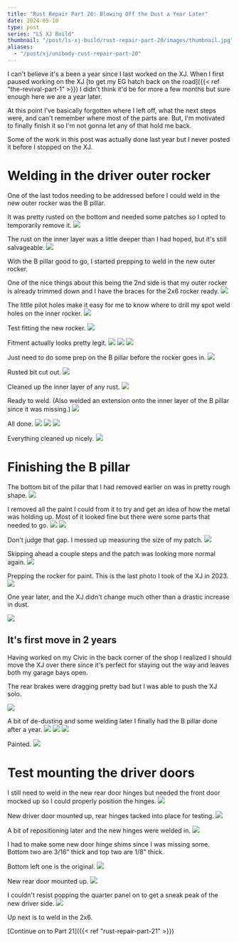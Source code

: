 ```yaml
---
title: "Rust Repair Part 20: Blowing Off the Dust a Year Later"
date: 2024-05-10
type: post
series: "LS XJ Build"
thumbnail: "/post/ls-xj-build/rust-repair-part-20/images/thumbnail.jpg"
aliases:
  - "/post/xj/unibody-rust-repair-part-20"
---
```


I can't believe it's a been a year since I last worked on the XJ. When I first paused working on the XJ [to get my EG hatch back on the road]({{< ref "the-revival-part-1" >}}) I didn't think it'd be for more a few months but sure enough here we are a year later.

At this point I've basically forgotten where I left off, what the next steps were, and can't remember where most of the parts are. But, I'm motivated to finally finish it so I'm not gonna let any of that hold me back.

Some of the work in this post was actually done last year but I never posted it before I stopped on the XJ.

# Welding in the driver outer rocker

One of the last todos needing to be addressed before I could weld in the new outer rocker was the B pillar.

It was pretty rusted on the bottom and needed some patches so I opted to temporarily remove it.
![](images/1.jpg)

The rust on the inner layer was a little deeper than I had hoped, but it's still salvageable.
![](images/2.jpg)

With the B pillar good to go, I started prepping to weld in the new outer rocker.

One of the nice things about this being the 2nd side is that my outer rocker is already trimmed down and I have the braces for the 2x6 rocker ready.
![](images/3.jpg)

The little pilot holes make it easy for me to know where to drill my spot weld holes on the inner rocker.
![](images/4.jpg)

Test fitting the new rocker.
![](images/5.jpg)

Fitment actually looks pretty legit.
![](images/6.jpg)
![](images/7.jpg)
![](images/8.jpg)

Just need to do some prep on the B pillar before the rocker goes in.
![](images/10.jpg)

Rusted bit cut out.
![](images/11.jpg)

Cleaned up the inner layer of any rust.
![](images/12.jpg)

Ready to weld. (Also welded an extension onto the inner layer of the B pillar since it was missing.)
![](images/13.jpg)

All done.
![](images/14.jpg)
![](images/15.jpg)
![](images/16.jpg)

Everything cleaned up nicely.
![](images/17.jpg)

# Finishing the B pillar

The bottom bit of the pillar that I had removed earlier on was in pretty rough shape.
![](images/18.jpg)

I removed all the paint I could from it to try and get an idea of how the metal was holding up. Most of it looked fine but there were some parts that needed to go.
![](images/19.jpg)
![](images/20.jpg)

Don't judge that gap. I messed up measuring the size of my patch.
![](images/21.jpg)

Skipping ahead a couple steps and the patch was looking more normal again.
![](images/22.jpg)

Prepping the rocker for paint. This is the last photo I took of the XJ in 2023.
![](images/23.jpg)

One year later, and the XJ didn't change much other than a drastic increase in dust.

![](images/24.jpg)

## It's first move in 2 years

Having worked on my Civic in the back corner of the shop I realized I should move the XJ over there since it's perfect for staying out the way and leaves both my garage bays open.

The rear brakes were dragging pretty bad but I was able to push the XJ solo.

![](images/25.jpg)

A bit of de-dusting and some welding later I finally had the B pillar done after a year.
![](images/26.jpg)
![](images/27.jpg)
![](images/28.jpg)

Painted.
![](images/29.jpg)

# Test mounting the driver doors

I still need to weld in the new rear door hinges but needed the front door mocked up so I could properly position the hinges.
![](images/30.jpg)

New driver door mounted up, rear hinges tacked into place for testing.
![](images/31.jpg)

A bit of repositioning later and the new hinges were welded in.
![](images/32.jpg)

I had to make some new door hinge shims since I was missing some. Bottom two are 3/16" thick and top two are 1/8" thick.

Bottom left one is the original.
![](images/33.jpg)

New rear door mounted up.
![](images/35.jpg)

I couldn't resist popping the quarter panel on to get a sneak peak of the new driver side.
![](images/34.jpg)

Up next is to weld in the 2x6.

[Continue on to Part 21]({{< ref "rust-repair-part-21" >}})
